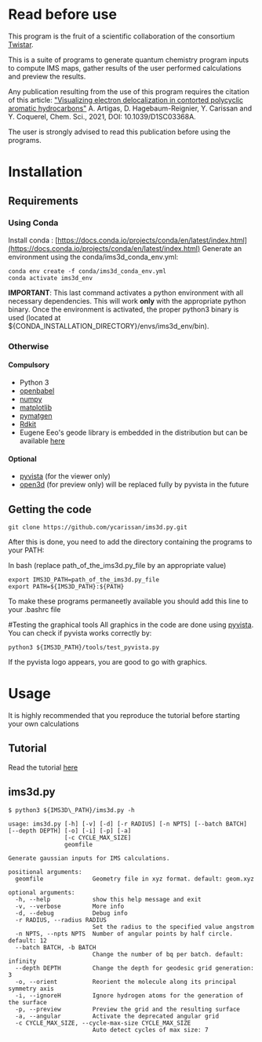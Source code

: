 # Read before use
This program is the fruit of a scientific collaboration of the consortium [Twistar](https://twistar.home.blog/).

This is a suite of programs to generate quantum chemistry program inputs to compute IMS maps, gather results of the user performed calculations and preview the results.

Any publication resulting from the use of this program requires the citation of this article:
["Visualizing electron delocalization in contorted polycyclic aromatic hydrocarbons"](https://doi.org/10.1039/D1SC03368A)
A. Artigas, D. Hagebaum-Reignier, Y. Carissan and Y. Coquerel, Chem. Sci., 2021, DOI: 10.1039/D1SC03368A.

The user is strongly advised to read this publication before using the programs.

# Installation
## Requirements
### Using Conda
Install conda : [https://docs.conda.io/projects/conda/en/latest/index.html](https://docs.conda.io/projects/conda/en/latest/index.html)
Generate an environment using the conda/ims3d_conda_env.yml:
```
conda env create -f conda/ims3d_conda_env.yml
conda activate ims3d_env
```
__IMPORTANT__: This last command activates a python environment with all necessary dependencies. This will work __only__ with the appropriate
python binary.
Once the environment is activated, the proper python3 binary is used (located at ${CONDA_INSTALLATION_DIRECTORY}/envs/ims3d_env/bin).

### Otherwise
#### Compulsory
- Python 3
- [openbabel](http://openbabel.org/wiki/Main_Page)
- [numpy](https://numpy.org/)
- [matplotlib](https://matplotlib.org/)
- [pymatgen](https://pymatgen.org/)
- [Rdkit](http://rdkit.org/)
- Eugene Eeo's geode library is embedded in the distribution but can be available [here](https://github.com/eugene-eeo/spheres-from-triangles)
#### Optional
- [pyvista](https://www.pyvista.org/) (for the viewer only)
- [open3d](http://www.open3d.org/) (for preview only) will be replaced fully by pyvista in the future

## Getting the code
```
git clone https://github.com/ycarissan/ims3d.py.git
```

After this is done, you need to add the directory containing the programs to your PATH:

In bash (replace path_of_the_ims3d.py_file by an appropriate value)
```
export IMS3D_PATH=path_of_the_ims3d.py_file
export PATH=${IMS3D_PATH}:${PATH}
```
To make these programs permaneetly available you should add this line to your .bashrc file

#Testing the graphical tools
All graphics in the code are done using [pyvista](https://www.pyvista.org/).
You can check if pyvista works correctly by:
```
python3 ${IMS3D_PATH}/tools/test_pyvista.py
```
If the pyvista logo appears, you are good to go with graphics.

# Usage
It is highly recommended that you reproduce the tutorial before starting your own calculations

## Tutorial
Read the tutorial [here](https://github.com/ycarissan/ims3d.py/blob/master/tutorial)

## ims3d.py

```
$ python3 ${IMS3D\_PATH}/ims3d.py -h

usage: ims3d.py [-h] [-v] [-d] [-r RADIUS] [-n NPTS] [--batch BATCH] [--depth DEPTH] [-o] [-i] [-p] [-a]
                [-c CYCLE_MAX_SIZE]
                geomfile

Generate gaussian inputs for IMS calculations.

positional arguments:
  geomfile              Geometry file in xyz format. default: geom.xyz

optional arguments:
  -h, --help            show this help message and exit
  -v, --verbose         More info
  -d, --debug           Debug info
  -r RADIUS, --radius RADIUS
                        Set the radius to the specified value angstrom
  -n NPTS, --npts NPTS  Number of angular points by half circle. default: 12
  --batch BATCH, -b BATCH
                        Change the number of bq per batch. default: infinity
  --depth DEPTH         Change the depth for geodesic grid generation: 3
  -o, --orient          Reorient the molecule along its principal symmetry axis
  -i, --ignoreH         Ignore hydrogen atoms for the generation of the surface
  -p, --preview         Preview the grid and the resulting surface
  -a, --angular         Activate the deprecated angular grid
  -c CYCLE_MAX_SIZE, --cycle-max-size CYCLE_MAX_SIZE
                        Auto detect cycles of max size: 7
```
